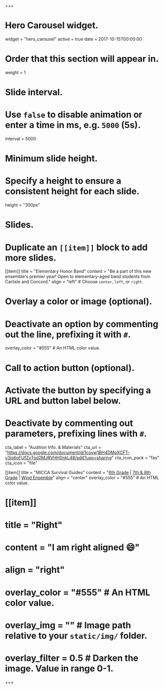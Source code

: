 +++
# Hero Carousel widget.
widget = "hero_carousel"
active = true
date = 2017-10-15T00:00:00

# Order that this section will appear in.
weight = 1

# Slide interval.
# Use `false` to disable animation or enter a time in ms, e.g. `5000` (5s).
interval = 5000

# Minimum slide height.
# Specify a height to ensure a consistent height for each slide.
height = "300px"

# Slides.
# Duplicate an `[[item]]` block to add more slides.
[[item]]
  title = "Elementary Honor Band"
  content = "Be a part of this new ensemble's premier year! Open to elementary-aged band students from Carlisle and Concord."
  align = "left"  # Choose `center`, `left`, or `right`.

  # Overlay a color or image (optional).
  #   Deactivate an option by commenting out the line, prefixing it with `#`.
  overlay_color = "#555"  # An HTML color value.

  # Call to action button (optional).
  #   Activate the button by specifying a URL and button label below.
  #   Deactivate by commenting out parameters, prefixing lines with `#`.
  cta_label = "Audition Info. & Materials"
  cta_url = "https://docs.google.com/document/d/1coyw1BH4DMoXCFT-v3is6oFUfZyTgd2MJRVHH0nkL48/edit?usp=sharing"
  cta_icon_pack = "fas"
  cta_icon = "file"

[[item]]
  title = "MICCA Survival Guides"
  content = "[6th Grade](https://drive.google.com/open?id=1BcVOGY-Wx4e492xpVjY_7hH9gK82n3ieYsonV3VkVOY) | [7th & 8th Grade](https://drive.google.com/open?id=1hMNBu8S7DLm8HPJvFQGLB-gmqtiski2_Pg3UZ69oXiw) | [Wind Ensemble](https://drive.google.com/open?id=121kFtYAntHqxBPCJULnckBCewS8kcJjnkHG0CnjRq_g)"
  align = "center"
  overlay_color = "#555"  # An HTML color value.

# [[item]]
# title = "Right"
# content = "I am right aligned :smile:"
# align = "right"
# overlay_color = "#555"  # An HTML color value.
# overlay_img = ""  # Image path relative to your `static/img/` folder.
# overlay_filter = 0.5  # Darken the image. Value in range 0-1.

+++
